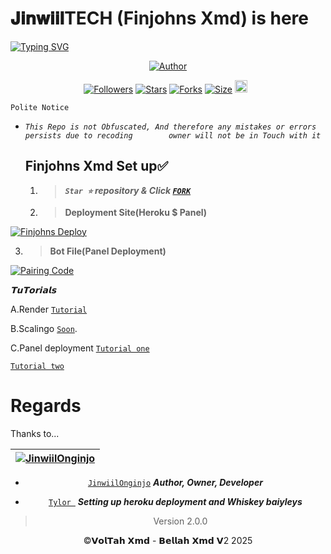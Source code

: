 # 𝐉𝐢𝐧𝐰𝐢𝐢𝐥TECH (Finjohns Xmd) is here

<a href="https://git.io/typing-svg"><img src="https://readme-typing-svg.demolab.com?font=Black+Ops+One&size=50&pause=1000&color=1BAFBAFF&center=true&width=910&height=100&lines=THANKS FOR CHOOSING +FINJOHNS-XMD;MULTI+DEVICE+WHATSAPP+BOT;CREATED+BY+JINWIIL+ONGINJO;RELEASED+27.03.2025" alt="Typing SVG" /></a>
<p align="center">
<a href="https://github.com/finjohns"><img title="Author" src="https://files.catbox.moe/69gmrh.mp4?style=for-the-badge&logo=github"></a>

<p align="center">
<a href="https://github.com/finjohns/followers"><img title="Followers" src="https://img.shields.io/github/followers/Jinwiiltech?color=blue&style=flat-square"></a>
<a href="https://github.com/Finjohns/Finjohns-XMD/stargazers/"><img title="Stars" src="https://img.shields.io/github/stars/ Finjohns/Finjohns-XMD?color=blue&style=flat-square"></a>
<a href="https://github.com/Finjohns/Finjohns-XMD/network/members"><img title="Forks" src="https://img.shields.io/github/forks/Finjohns/Finjohns-XMD?color=blue&style=flat-square"></a>
<a href="https://github.com/Finjohns/Finjohns-XMD/"><img title="Size" src="https://img.shields.io/github/repo-size/Finjohns/Finjohns-XMD?style=flat-square&color=green"></a>
<a href="https://github.com/Finjohns/Finjohns-XMD/graphs/commit-activity"><img height="20" src="https://img.shields.io/badge/Maintained%3F-yes-green.svg"></a>&nbsp;&nbsp;
</p>

`Polite Notice`

* *`This Repo is not Obfuscated, And therefore any mistakes or errors persists due to recoding        owner will not be in Touch with it`*




  ## Finjohns Xmd Set up✅
  1.  > ***`Star ⭐` repository & Click [`FORK`](https://github.com/Finjohns/finjohns-XMD/fork)***
      

      

  2.  > **Deployment Site(Heroku $ Panel)**

<a href='https://vol-tah-web.vercel.app/' target="_blank">
  <img alt='Finjohns Deploy' src='https://img.shields.io/badge/Deploy%20Finjohns%20Xmd-orange?style=for-the-badge&logo=opencv&logoColor=black'/>
</a>
<br> 




3.   > **Bot File(Panel Deployment)**

<a href='https://www.mediafire.com/file/8f2jukfvdiwc3v4/BELLAH_XMD_V2.zip/file/' target="_blank">
  <img alt='Pairing Code' src='https://img.shields.io/badge/Get%20Zip%20Here-darkpink?style=for-the-badge&logo=opencv&logoColor=black'/>
</a>
<br> 


*𝗧𝘂𝗧𝗼𝗿𝗶𝗮𝗹𝘀*

A.Render [`Tutorial`](https://youtu.be/bj59ynAaa3Y?si=cJpQPr1XaP7q-tDF)








B.Scalingo  [`Soon`](hhttps://youtu.be/XAEvjrFIoiw?si=zdVjdtav3ZtsjTRz).









C.Panel deployment  [`Tutorial one`](https://youtu.be/ajaddRsPvsw?si=-UKgE092fNXRb_mm)



[`Tutorial two`](https://youtu.be/bBOCsPcQ7vA?si=U4bQBAp7GUEWGuF2)




# Regards 

Thanks to...

<div align="center">

| [![JinwiilOnginjo](https://github.com/Tennor-modz.png?lenght=50width=50)](https://github.com/Finjohns)|
|----|
* [`JinwiilOnginjo`](https://github.com/Finjohns) ***Author, Owner, Developer***


* [`Tylor `](https://github.com/Dark-Xploit) ***Setting up heroku deployment and Whiskey baiyleys***


> Version 2.0.0


©𝗩𝗼𝗹𝗧𝗮𝗵 𝗫𝗺𝗱 - 𝗕𝗲𝗹𝗹𝗮𝗵 𝗫𝗺𝗱 𝗩2 2025
